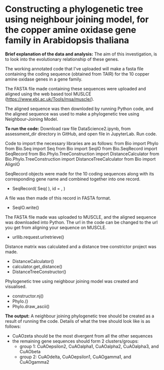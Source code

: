 # Constructing a phylogenetic tree using neighbour joining model, for the copper amine oxidase gene family in Arabidopsis thaliana
 
**Brief explanation of the data and analysis:**
The aim of this investigation, is to look into the evolutionary relationship of these genes.

The working annotated code that I've uploaded will make a fasta file
containing the coding sequence (obtained from TAIR)
for the 10 copper amine oxidase genes in a gene family.

The FASTA file made containing these sequences were uploaded
and aligned using the web based tool MUSLCE (https://www.ebi.ac.uk/Tools/msa/muscle/). 

The aligned sequence was then downloded by running Python code, 
and the aligned sequence was used to make a phylogenetic tree using Neighbour-Joining Model.


**To run the code:**
Download raw file DataScience2.ipynb, from assessment_dir directory in GitHub, and open file in JupyterLab.
Run code.

Code to import the necessary libraries are as follows:
from Bio import Phylo
from Bio.Seq import Seq 
from Bio import SeqIO
from Bio.SeqRecord import SeqRecord
from Bio.Phylo.TreeConstruction import DistanceCalculator
from Bio.Phylo.TreeConstruction import DistanceTreeCalculator
from Bio import AlignIO 

SeqRecord objects were made for the 10 coding sequences
along with its corresponding gene name and combined together into one record.
 - SeqRecord(
   Seq(
   ),
   id = , 
)

A file was then made of this record in FASTA format. 
 - SeqIO.write()

The FASTA file made was uploaded to MUSCLE, and the aligned sequence was downloaded into Python.
The url in the code can be changed to the url you get from aligning your sequence on MUSCLE. 
 - urllib.request.urlretrieve()


Distance matrix was calculated and a distance tree constrictor project was made.
 - DistanceCalculator()
 - calculator.get_distance()
 - DistanceTreeConstructor()

Phylogenetic tree using neighbour joining model was created and visualised.
 - constructor.nj()
 - Phylo.()
 - Phylo.draw_ascii()


**The output:**
A neighbour joining phylogenetic tree should be created as a result of running the code.
Details of what the tree should look like is as follows:
- CuAOzeta should be the most divergent from all the other sequences 
- the remaining gene sequences should form 2 clusters/groups:
   - group 1: CuAOepsilon2, CuAOalpha1, CuAOalpha2, CuAOalpha3, and CuAObeta
   - group 2: CuAOdelta, CuAOepsilon1, CuAOgamma1, and CuAOgamma2
